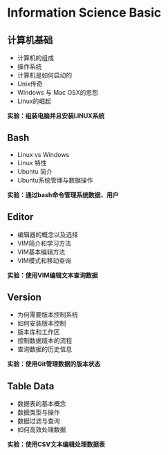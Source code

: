# Information Science Basic

## 计算机基础
- 计算机的组成
- 操作系统
- 计算机是如何启动的
- Unix传奇
- Windows 与 Mac OSX的恩怨
- Linux的崛起

**实验：组装电脑并且安装LINUX系统**

## Bash
- Linux vs Windows
- Linux 特性
- Ubuntu 简介
- Ubuntu系统管理与数据操作

**实验：通过bash命令管理系统数据、用户**

## Editor
- 编辑器的概念以及选择
- VIM简介和学习方法
- VIM基本编辑方法
- VIM模式和移动查询

**实验：使用VIM编辑文本查询数据**

## Version
- 为何需要版本控制系统
- 如何安装版本控制
- 版本库和工作区
- 控制数据版本的流程
- 查询数据的历史信息

**实验：使用Git管理数据的版本状态**

## Table Data
- 数据表的基本概念
- 数据类型与操作
- 数据过滤与查询
- 如何高效处理数据

**实验：使用CSV文本编辑处理数据表**